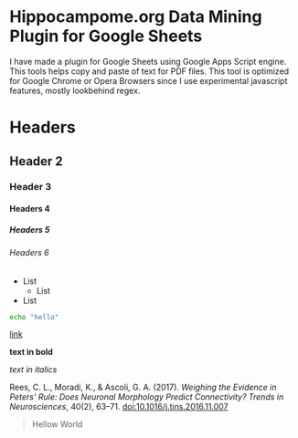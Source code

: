 # Hippocampome.org Data Mining Plugin for Google Sheets
I have made a plugin for Google Sheets using Google Apps Script engine. This tools helps copy and paste of text for PDF files. This tool is optimized for Google Chrome or Opera Browsers since I use experimental javascript features, mostly lookbehind regex.

# Headers

## Header 2

### Header 3

#### Headers 4

##### Headers 5

###### Headers 6
- List
  - List
- List

```bash
echo "hello"
```
[link](http://example.com)

**text in bold**

*text in italics*

Rees, C. L., Moradi, K., & Ascoli, G. A. (2017). *Weighing the Evidence in Peters’ Rule: Does Neuronal Morphology Predict Connectivity? Trends in Neurosciences*, 40(2), 63–71. [doi:10.1016/j.tins.2016.11.007](https://doi.org/10.1016/j.tins.2016.11.007)

>Hellow World
